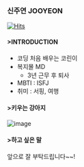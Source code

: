 ### 신주연 JOOYEON
[![Hits](https://hits.seeyoufarm.com/api/count/incr/badge.svg?url=https%3A%2F%2Fgithub.com%2Fgjbae1212%2Fhit-counter&count_bg=%2379C83D&title_bg=%23555555&icon=&icon_color=%23E7E7E7&title=hits&edge_flat=false)](https://hits.seeyoufarm.com)
#### >INTRODUCTION
* 코딩 처음 배우는 코린이
* 복지몰 MD
  - 3년 근무 후 퇴사
* MBTI : ISFJ
* 취미 : 서핑, 여행

#### >키우는 강아지 
![image](https://github.com/shinjoo12/shinjoo12/assets/166350778/0629cd0d-25d4-4ca7-80f3-8837ac8f10d0)

#### >하고 싶은 말
앞으로 잘 부탁드립니다~~!



  

